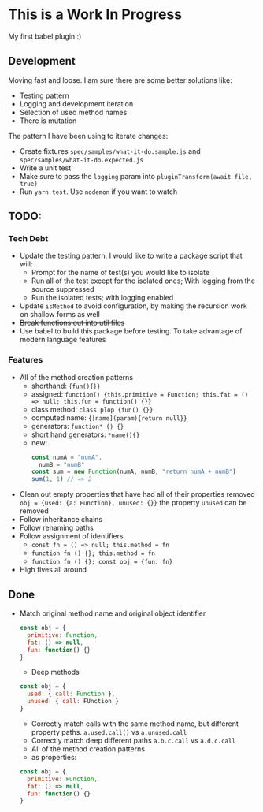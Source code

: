 # This is a Work In Progress

My first babel plugin :)

## Development

Moving fast and loose. I am sure there are some better solutions like:

* Testing pattern
* Logging and development iteration
* Selection of used method names
* There is mutation

The pattern I have been using to iterate changes:

* Create fixtures `spec/samples/what-it-do.sample.js` and `spec/samples/what-it-do.expected.js`
* Write a unit test
* Make sure to pass the `logging` param into `pluginTransform(await file, true)`
* Run `yarn test`. Use `nodemon` if you want to watch

## TODO:

### Tech Debt

* Update the testing pattern. I would like to write a package script that will:
  * Prompt for the name of test(s) you would like to isolate
  * Run all of the test except for the isolated ones; With logging from the source suppressed
  * Run the isolated tests; with logging enabled
* Update `isMethod` to avoid configuration, by making the recursion work on shallow forms as well
* ~~Break functions out into util files~~
* Use babel to build this package before testing. To take advantage of modern language features

### Features

* All of the method creation patterns
  * shorthand: `{fun(){}}`
  * assigned: `function() {this.primitive = Function; this.fat = () => null; this.fun = function() {}}`
  * class method: `class plop {fun() {}}`
  * computed name: `{[name](param){return null}}`
  * generators: `function* () {}`
  * short hand generators: `*name(){}`
  * new:
    ```javascript
    const numA = "numA",
      numB = "numB"
    const sum = new Function(numA, numB, "return numA + numB")
    sum(1, 1) // => 2
    ```
* Clean out empty properties that have had all of their properties removed `obj = {used: {a: Function}, unused: {}}` the property `unused` can be removed
* Follow inheritance chains
* Follow renaming paths
* Follow assignment of identifiers
  * `const fn = () => null; this.method = fn`
  * `function fn () {}; this.method = fn`
  * `function fn () {}; const obj = {fun: fn}`
* High fives all around

## Done

* Match original method name and original object identifier
  ```javascript
  const obj = {
    primitive: Function,
    fat: () => null,
    fun: function() {}
  }
  ```
  * Deep methods
  ```javascript
  const obj = {
    used: { call: Function },
    unused: { call: FUnction }
  }
  ```
  * Correctly match calls with the same method name, but different property paths. `a.used.call()` vs `a.unused.call`
  * Correctly match deep different paths `a.b.c.call` vs `a.d.c.call`
  * All of the method creation patterns
  * as properties:
  ```javascript
  const obj = {
    primitive: Function,
    fat: () => null,
    fun: function() {}
  }
  ```
